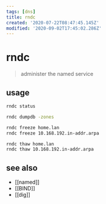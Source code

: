 ```yaml
---
tags: [dns]
title: rndc
created: '2020-07-22T08:47:45.145Z'
modified: '2020-09-02T17:45:02.286Z'
---
```


# rndc

> administer the named service

## usage
```sh
rndc status

rndc dumpdb -zones

rndc freeze home.lan
rndc freeze 10.168.192.in-addr.arpa

rndc thaw home.lan
rndc thaw 10.168.192.in-addr.arpa
```

## see also
- [[named]]
- [[BIND]]
- [[dig]]

